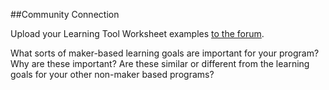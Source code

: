 ##Community Connection

Upload your Learning Tool Worksheet examples [to the forum](https://community.p2pu.org/t/session-4-pedagogy/2539). 

What sorts of maker-based learning goals are important for your program? Why are these important? Are these similar or different from the learning goals for your other non-maker based programs?

